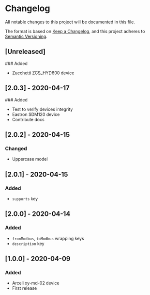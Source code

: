 # Changelog
All notable changes to this project will be documented in this file.


The format is based on [Keep a Changelog](https://keepachangelog.com/en/1.0.0/),
and this project adheres to [Semantic Versioning](https://semver.org/spec/v2.0.0.html).

## [Unreleased]

### Added
- Zucchetti ZCS_HYD600 device 

## [2.0.3] - 2020-04-17
### Added
- Test to verify devices integrity
- Eastron SDM120 device
- Contribute docs

## [2.0.2] - 2020-04-15
### Changed
- Uppercase model

## [2.0.1] - 2020-04-15
### Added
- `supports` key

## [2.0.0] - 2020-04-14
### Added
- `fromModbus`, `toModbus` wrapping keys
- `description` key

## [1.0.0] - 2020-04-09
### Added
- Arceli xy-md-02 device
- First release
